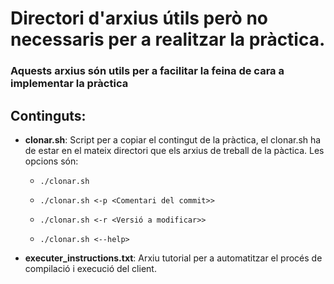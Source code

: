 # Directori d'arxius útils però no necessaris per a realitzar la pràctica.

### Aquests arxius són utils per a facilitar la feina de cara a implementar la pràctica

## Continguts:

- **clonar.sh**: Script per a copiar el contingut de la pràctica, el clonar.sh ha de estar en el
    mateix directori que els arxius de treball de la pàctica. Les opcions són:<br>
     - ```./clonar.sh```
        
     - ```./clonar.sh <-p <Comentari del commit>>```
    
     - ```./clonar.sh <-r <Versió a modificar>>```
    
     - ```./clonar.sh <--help>```
    
- **executer_instructions.txt**: Arxiu tutorial per a automatitzar el procés de compilació i execució del client.
